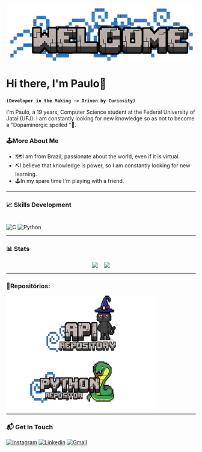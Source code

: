 <div align="center">
  <img src="https://github.com/Paulo-if/Paulo-if/blob/main/Welcome%20(1).png" alt="IMG" width="500" height="150">
</div>

# Hi there, I'm Paulo👋
**`(Developer in the Making -> Driven by Curiosity)`**

I'm Paulo, a 19 years, Computer Science student at the Federal University of Jataí (UFJ). I am constantly looking for new knowledge so as not to become a "Dopaminergic spoiled
"🎈.

### 🕹️More About Me

- 🗺️I am from Brazil, passionate about the world, even if it is virtual.
- ⛏️I believe that knowledge is power, so I am constantly looking for new learning.
- 🕹️In my spare time I'm playing with a friend.
---

### 📈 Skills Development

<div style="display: inline_block"><br/>
<img align="center" alt="C" src="https://img.shields.io/badge/C-00599C?style=for-the-badge&logo=c&logoColor=white">
<img align="center" alt="Python" src="https://img.shields.io/badge/Python-3776AB?style=for-the-badge&logo=python&logoColor=white">

---

### 📊 Stats
<p align="center">
    <img align="center" width="40%" src="https://github-readme-stats.vercel.app/api?username=Paulo-if&count_private=true&show_icons=true&theme=tokyonight#gh-dark-mode-only" />
    &nbsp;&nbsp;
    <img align="center" width="44%" src="https://github-readme-stats.vercel.app/api/top-langs/?username=Paulo-if&layout=compact&theme=tokyonight#gh-dark-mode-only"/>
</p>

--- 

### 🧠Repositórios:

<a href="https://github.com/Paulo-if/AP1">
<img align="center" alt="img" height="150" width="400" src="https://github.com/Paulo-if/Paulo-if/blob/main/Repositorio_de_AP1.png" alt="Repositorio Ap1" width="250" height="200">
</a>


<a href="https://github.com/Paulo-if/Paython">
<img align="center" alt="img" height="150" width="400" src="https://github.com/Paulo-if/Paulo-if/blob/main/Paython.png" alt="Repositorio Python" width="250" height="200">
</a>

--- 

### 📬 Get In Touch
[![Instagram](https://img.shields.io/badge/Instagram-E4405F?style=for-the-badge&logo=instagram&logoColor=white)](https://www.instagram.com/otaviopaul0/)
[![Linkedin](https://img.shields.io/badge/LinkedIn-0077B5?style=for-the-badge&logo=linkedin&logoColor=white)](https://www.linkedin.com/in/paulo-ot%C3%A1vio-115a47283/)
[![Gmail](https://img.shields.io/badge/Gmail-D14836?style=for-the-badge&logo=gmail&logoColor=white)](mailto:otavipaulo0405@gmail.com)

